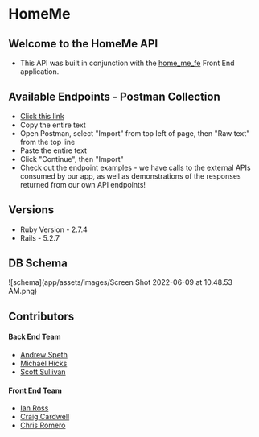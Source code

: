 # HomeMe
## Welcome to the HomeMe API
+ This API was built in conjunction with the [home_me_fe](https://github.com/CLRM1/home_me_fe) Front End application.

## Available Endpoints - Postman Collection
* [Click this link](https://www.getpostman.com/collections/03352a860b564709d906)
* Copy the entire text
* Open Postman, select "Import" from top left of page, then "Raw text" from the top line
* Paste the entire text
* Click "Continue", then "Import"
* Check out the endpoint examples - we have calls to the external APIs consumed by our app, as well as demonstrations of the responses returned from our own API endpoints!

## Versions
* Ruby Version - 2.7.4
* Rails - 5.2.7

## DB Schema
![schema](app/assets/images/Screen Shot 2022-06-09 at 10.48.53 AM.png)

## Contributors
#### Back End Team
* [Andrew Speth](https://github.com/aspeth)
* [Michael Hicks](https://github.com/michaeljhicks)
* [Scott Sullivan](https://github.com/ScottSullivanltd)
#### Front End Team
* [Ian Ross](https://github.com/ross-ian28)
* [Craig Cardwell](https://github.com/Eagerlearn)
* [Chris Romero](https://github.com/CLRM1)
